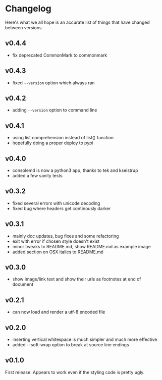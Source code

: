 # Changelog

Here's what we all hope is an accurate list of things that have changed
between versions.

## v0.4.4

* fix deprecated CommonMark to commonmark

## v0.4.3

* fixed `--version` option which always ran

## v0.4.2

* adding `--version` option to command line

## v0.4.1

* using list comprehension instead of list() function
* hopefully doing a proper deploy to pypi

## v0.4.0

* consolemd is now a python3 app, thanks to tek and kseistrup
* added a few sanity tests

## v0.3.2

* fixed several errors with unicode decoding
* fixed bug where headers get continously darker

## v0.3.1

* mainly doc updates, bug fixes and some refactoring
* exit with error if chosen style doesn't exist
* minor tweaks to README.md, show README.md as example image
* added section on OSX italics to README.md

## v0.3.0

* show image/link text and show their urls as footnotes at end of document

## v0.2.1

* can now load and render a utf-8 encoded file

## v0.2.0

* inserting vertical whitespace is much simpler and much more effective
* added --soft-wrap option to break at source line endings

## v0.1.0

First release. Appears to work even if the styling code is pretty ugly.
